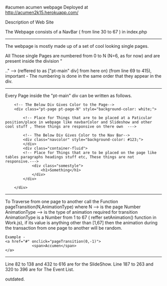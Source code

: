 #acumen
acumen webpage Deployed at http://acumen2k15.herokuapp.com/

Description of Web Site

  The Webpage consists of a NavBar ( from line 30 to 67 ) in index.php
  
-----------------------------------------------------------------------------------------------------------------------------
  The webpage is mostly made up of a set of cool looking single pages.
  
  All Those single Pages are numbered from 0 to N (N=6, as for now) and are present inside the division "<div id="pt-main" class="pt-perspective">.." --> (reffered to as ["pt-main" div] from here on) (from line 69 to 415), important - The numbering is done in the same order that they appear in the div.
  
  ----------------------------------------------------------------------------------------------------------------------
  Every Page inside the "pt-main" div can be written as follows.
   <!-- N. Something -->
        <!-- The Below Div Gives Color to the Page-->
        <div class="pt-page pt-page-N" style="background-color: white;">
            
            <!-- Place for Things that are to be placed at a Paticular position/place in webpage like navbarColor and Slideshow and other cool stuff , These things are responsive on there own  --->
            
            <!-- The Below Div Gives Color to the Nav Bar-->
            <div class="navcolor" style="background-color: #123;">
            </div>
            <div class="container-fluid">
            <!-- Place for Things that are to be placed on the page like tables paragraphs headings stuff etc, These things are not responsive.--->
                <div class="somestyle">
                    <h1>Something</h1>
                </div>
            </div>
            
        </div>  
  
  --------------------------------------------------------------------------------------------------------------------------
  
  To Traverse from one page to another call the Function pageTransition(N,AnimationType) where
    N --> is the page Number 
    AnimationType --> is the type of animation required for transition
    AnimationType is a Number from 1 to 67 ( reffer setAnimation() function in Work.js),  if its value is anything other than [1,67] then the animation during the transaction from one page to another will be random.
    
    Example - 
    <a href="#" onclick="pageTransition(0,-1)">
                <span>Accumen</span>
    </a>

  ---------------------------------------------------------------------------------------------------------------------------
  
  Line 82 to 138 and 432 to 616 are for the SlideShow.
  Line 187 to 263 and 320 to 396 are for The Event List.
  
  outdated.
